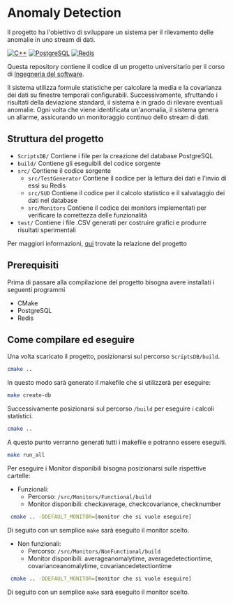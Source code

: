 # Anomaly Detection

Il progetto ha l'obiettivo di sviluppare un sistema per il rilevamento delle anomalie in uno stream di dati.

[![C++](https://img.shields.io/badge/C++-00599C?style=for-the-badge&logo=c%2B%2B&logoColor=white)](https://isocpp.org/)
[![PostgreSQL](https://img.shields.io/badge/PostgreSQL-336791?style=for-the-badge&logo=postgresql&logoColor=white)](https://www.postgresql.org/)
[![Redis](https://img.shields.io/badge/Redis-DC382D?style=for-the-badge&logo=redis&logoColor=white)](https://redis.io/)

Questa repository contiene il codice di un progetto universitario per il corso di [Ingegneria del software](https://corsidilaurea.uniroma1.it/it/view-course-details/2023/29923/20190322090929/1c0d2a0e-d989-463c-a09a-00b823557edd/f5e77c3f-84d5-4123-8b84-8a0a5c597463/15ecc655-f8c0-4c3f-afcf-da46946dcf5f/95212068-f314-40bc-b767-b909de17d286?guid_cv=f5e77c3f-84d5-4123-8b84-8a0a5c597463&current_erogata=1c0d2a0e-d989-463c-a09a-00b823557edd).

Il sistema utilizza formule statistiche per calcolare la media e la covarianza dei dati su finestre temporali configurabili. Successivamente, sfruttando i risultati della deviazione standard, il sistema è in grado di rilevare eventuali anomalie. Ogni volta che viene identificata un'anomalia, il sistema genera un allarme, assicurando un monitoraggio continuo dello stream di dati.

## Struttura del progetto

* `ScriptsDB/` Contiene i file per la creazione del database PostgreSQL
* `build/` Contiene gli eseguibili del codice sorgente
* `src/` Contiene il codice sorgente
  * `src/TestGenerator` Contiene il codice per la lettura dei dati e l'invio di essi su Redis
  * `src/SUD` Contiene il codice per il calcolo statistico e il salvataggio dei dati nel database
  * `src/Monitors` Contiene il codice dei monitors implementati per verificare la correttezza delle funzionalità
* `test/` Contiene i file .CSV generati per costruire grafici e produrre risultati sperimentali

Per maggiori informazioni, [qui](https://github.com/user-attachments/files/18171686/Ingegneria_del_Software.1.pdf) trovate la relazione del progetto

## Prerequisiti

Prima di passare alla compilazione del progetto bisogna avere installati i seguenti programmi

* CMake
* PostgreSQL
* Redis

## Come compilare ed eseguire

Una volta scaricato il progetto, posizionarsi sul percorso `ScriptsDB/build`.

```bash
cmake ..
```

In questo modo sarà generato il makefile che si utilizzerà per eseguire: 

```bash
make create-db
```

Successivamente posizionarsi sul percorso `/build` per eseguire i calcoli statistici.

```bash
cmake .. 
```

A questo punto verranno generati tutti i makefile e potranno essere eseguiti.

```bash
make run_all 
```

Per eseguire i Monitor disponibili bisogna posizionarsi sulle rispettive cartelle:
* Funzionali:
    * Percorso: `/src/Monitors/Functional/build`
    * Monitor disponibili:  checkaverage, checkcovariance, checknumber
```bash
 cmake .. -DDEFAULT_MONITOR=[monitor che si vuole eseguire]
```
Di seguito con un semplice `make` sarà eseguito il monitor scelto.

* Non funzionali:
    * Percorso: `/src/Monitors/NonFunctional/build`
    * Monitor disponibili: averageanomalytime, averagedetectiontime, covarianceanomalytime,           covariancedetectiontime
```bash
 cmake .. -DDEFAULT_MONITOR=[monitor che si vuole eseguire]
```
Di seguito con un semplice `make` sarà eseguito il monitor scelto.

